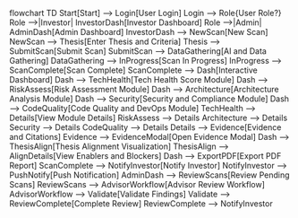 flowchart TD
    Start[Start] --> Login[User Login]
    Login --> Role{User Role?}
    Role -->|Investor| InvestorDash[Investor Dashboard]
    Role -->|Admin| AdminDash[Admin Dashboard]
    InvestorDash --> NewScan[New Scan]
    NewScan --> Thesis[Enter Thesis and Criteria]
    Thesis --> SubmitScan[Submit Scan]
    SubmitScan --> DataGathering[AI and Data Gathering]
    DataGathering --> InProgress[Scan In Progress]
    InProgress --> ScanComplete[Scan Complete]
    ScanComplete --> Dash[Interactive Dashboard]
    Dash --> TechHealth[Tech Health Score Module]
    Dash --> RiskAssess[Risk Assessment Module]
    Dash --> Architecture[Architecture Analysis Module]
    Dash --> Security[Security and Compliance Module]
    Dash --> CodeQuality[Code Quality and DevOps Module]
    TechHealth --> Details[View Module Details]
    RiskAssess --> Details
    Architecture --> Details
    Security --> Details
    CodeQuality --> Details
    Details --> Evidence[Evidence and Citations]
    Evidence --> EvidenceModal[Open Evidence Modal]
    Dash --> ThesisAlign[Thesis Alignment Visualization]
    ThesisAlign --> AlignDetails[View Enablers and Blockers]
    Dash --> ExportPDF[Export PDF Report]
    ScanComplete --> NotifyInvestor[Notify Investor]
    NotifyInvestor --> PushNotify[Push Notification]
    AdminDash --> ReviewScans[Review Pending Scans]
    ReviewScans --> AdvisorWorkflow[Advisor Review Workflow]
    AdvisorWorkflow --> Validate[Validate Findings]
    Validate --> ReviewComplete[Complete Review]
    ReviewComplete --> NotifyInvestor